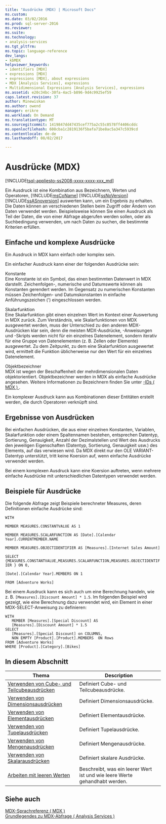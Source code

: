 ```yaml
---
title: "Ausdrücke (MDX) | Microsoft Docs"
ms.custom: 
ms.date: 03/02/2016
ms.prod: sql-server-2016
ms.reviewer: 
ms.suite: 
ms.technology:
- analysis-services
ms.tgt_pltfrm: 
ms.topic: language-reference
dev_langs:
- kbMDX
helpviewer_keywords:
- identifiers [MDX]
- expressions [MDX]
- expressions [MDX], about expressions
- MDX [Analysis Services], expressions
- Multidimensional Expressions [Analysis Services], expressions
ms.assetid: e20c34bc-30fa-4ac5-b896-9d4c9925ef59
caps.latest.revision: 37
author: Minewiskan
ms.author: owend
manager: erikre
ms.workload: On Demand
ms.translationtype: MT
ms.sourcegitcommit: 1419847dd47435cef775a2c55c0578ff4406cddc
ms.openlocfilehash: 608cba1c2819136f5bafa71be8ac5a347c5939cd
ms.contentlocale: de-de
ms.lasthandoff: 08/02/2017

---
```

# <a name="expressions-mdx"></a>Ausdrücke (MDX)
[!INCLUDE[tsql-appliesto-ss2008-xxxx-xxxx-xxx_md](../includes/tsql-appliesto-ss2008-xxxx-xxxx-xxx-md.md)]

  Ein Ausdruck ist eine Kombination aus Bezeichnern, Werten und Operatoren, [!INCLUDE[msCoName](../includes/msconame-md.md)] [!INCLUDE[ssNoVersion](../includes/ssnoversion-md.md)] [!INCLUDE[ssASnoversion](../includes/ssasnoversion-md.md)] auswerten kann, um ein Ergebnis zu erhalten. Die Daten können an verschiedenen Stellen beim Zugriff oder Ändern von Daten verwendet werden. Beispielsweise können Sie einen Ausdruck als Teil der Daten, die von einer Abfrage abgerufen werden sollen, oder als Suchbedingung verwenden, um nach Daten zu suchen, die bestimmte Kriterien erfüllen.  
  
## <a name="simple-and-complex-expressions"></a>Einfache und komplexe Ausdrücke  
 Ein Ausdruck in MDX kann einfach oder komplex sein.  
  
 Ein einfacher Ausdruck kann einer der folgenden Ausdrücke sein:  
  
 Konstante  
 Eine Konstante ist ein Symbol, das einen bestimmten Datenwert in MDX darstellt. Zeichenfolgen-, numerische und Datumswerte können als Konstanten gerendert werden. Im Gegensatz zu numerischen Konstanten müssen Zeichenfolgen- und Datumskonstanten in einfache Anführungszeichen (') eingeschlossen werden.  
  
 Skalarfunktion  
 Eine Skalarfunktion gibt einen einzelnen Wert im Kontext einer Auswertung in MDX zurück. Zum Verständnis, wie Skalarfunktionen von MDX ausgewertet werden, muss der Unterschied zu den anderen MDX-Ausdrücken klar sein, denn die meisten MDX-Ausdrücke, -Anweisungen und -Skripts werden nicht für ein einzelnes Datenelement, sondern iterativ für eine Gruppe von Datenelementen (z. B. Zellen oder Elemente) ausgewertet. Zu dem Zeitpunkt, zu dem eine Skalarfunktion ausgewertet wird, ermittelt die Funktion üblicherweise nur den Wert für ein einzelnes Datenelement.  
  
 Objektbezeichner  
 MDX ist wegen der Beschaffenheit der mehrdimensionalen Daten objektorientiert. Objektbezeichner werden in MDX als einfache Ausdrücke angesehen. Weitere Informationen zu Bezeichnern finden Sie unter [-IDs &#40; MDX &#41; ](../mdx/identifiers-mdx.md).  
  
 Ein komplexer Ausdruck kann aus Kombinationen dieser Entitäten erstellt werden, die durch Operatoren verknüpft sind.  
  
## <a name="expression-results"></a>Ergebnisse von Ausdrücken  
 Bei einfachen Ausdrücken, die aus einer einzelnen Konstanten, Variablen, Skalarfunktion oder einem Spaltennamen bestehen, entsprechen Datentyp, Sortierung, Genauigkeit, Anzahl der Dezimalstellen und Wert des Ausdrucks den jeweiligen Eigenschaften (Datentyp, Sortierung, Genauigkeit usw.) des Elements, auf das verwiesen wird. Da MDX direkt nur den OLE VARIANT-Datentyp unterstützt, tritt keine Koersion auf, wenn einfache Ausdrücke verwendet werden.  
  
 Bei einem komplexen Ausdruck kann eine Koersion auftreten, wenn mehrere einfache Ausdrücke mit unterschiedlichen Datentypen verwendet werden.  
  
## <a name="expression-examples"></a>Beispiele für Ausdrücke  
 Die folgende Abfrage zeigt Beispiele berechneter Measures, deren Definitionen einfache Ausdrücke sind:  
  
 `WITH`  
  
 `MEMBER MEASURES.CONSTANTVALUE AS 1`  
  
 `MEMBER MEASURES.SCALARFUNCTION AS [Date].[Calendar Year].CURRENTMEMBER.NAME`  
  
 `MEMBER MEASURES.OBJECTIDENTIFIER AS [Measures].[Internet Sales Amount]`  
  
 `SELECT {MEASURES.CONSTANTVALUE,MEASURES.SCALARFUNCTION,MEASURES.OBJECTIDENTIFIER } ON 0,`  
  
 `[Date].[Calendar Year].MEMBERS ON 1`  
  
 `FROM [Adventure Works]`  
  
 Bei einem Ausdruck kann es sich auch um eine Berechnung handeln, wie z. B. `[Measures].[Discount Amount] * 1.5`. Im folgenden Beispiel wird gezeigt, wie eine Berechnung dazu verwendet wird, ein Element in einer MDX-SELECT-Anweisung zu definieren:  
  
```  
WITH   
   MEMBER [Measures].[Special Discount] AS  
   [Measures].[Discount Amount] * 1.5  
SELECT   
   [Measures].[Special Discount] on COLUMNS,  
   NON EMPTY [Product].[Product].MEMBERS  ON Rows  
FROM [Adventure Works]  
WHERE [Product].[Category].[Bikes]  
```  
  
## <a name="in-this-section"></a>In diesem Abschnitt  
  
|Thema|Description|  
|-----------|-----------------|  
|[Verwenden von Cube- und Teilcubeausdrücken](../mdx/using-cube-and-subcube-expressions.md)|Definiert Cube- und Teilcubeausdrücke.|  
|[Verwenden von Dimensionsausdrücken](../mdx/using-dimension-expressions.md)|Definiert Dimensionsausdrücke.|  
|[Verwenden von Elementausdrücken](../mdx/using-member-expressions.md)|Definiert Elementausdrücke.|  
|[Verwenden von Tupelausdrücken](../mdx/using-tuple-expressions.md)|Definiert Tupelausdrücke.|  
|[Verwenden von Mengenausdrücken](../mdx/using-set-expressions.md)|Definiert Mengenausdrücke.|  
|[Verwenden von Skalarausdrücken](../mdx/using-scalar-expressions.md)|Definiert skalare Ausdrücke.|  
|[Arbeiten mit leeren Werten](../mdx/working-with-empty-values.md)|Beschreibt, was ein leerer Wert ist und wie leere Werte gehandhabt werden.|  
  
## <a name="see-also"></a>Siehe auch  
 [MDX-Sprachreferenz &#40; MDX &#41;](../mdx/mdx-language-reference-mdx.md)   
 [Grundlegendes zu MDX-Abfrage &#40; Analysis Services &#41;](../analysis-services/multidimensional-models/mdx/mdx-query-fundamentals-analysis-services.md)  
  
  

